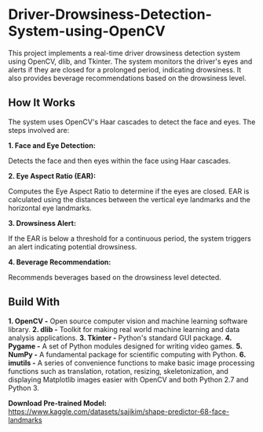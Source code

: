 # Driver-Drowsiness-Detection-System-using-OpenCV

This project implements a real-time driver drowsiness detection system using OpenCV, dlib, and Tkinter. The system monitors the driver's eyes and alerts if they are closed for a prolonged period, indicating drowsiness. It also provides beverage recommendations based on the drowsiness level.

## How It Works

The system uses OpenCV's Haar cascades to detect the face and eyes. 
The steps involved are:

**1. Face and Eye Detection:**

Detects the face and then eyes within the face using Haar cascades.

**2. Eye Aspect Ratio (EAR):**

Computes the Eye Aspect Ratio to determine if the eyes are closed.
EAR is calculated using the distances between the vertical eye landmarks and the horizontal eye landmarks.

**3. Drowsiness Alert:**

If the EAR is below a threshold for a continuous period, the system triggers an alert indicating potential drowsiness.

**4. Beverage Recommendation:**

Recommends beverages based on the drowsiness level detected.


## Build With

**1. OpenCV -**  Open source computer vision and machine learning software library.
**2. dlib -** Toolkit for making real world machine learning and data analysis applications.
**3. Tkinter -** Python's standard GUI package.
**4. Pygame -** A set of Python modules designed for writing video games.
**5. NumPy -** A fundamental package for scientific computing with Python.
**6. imutils -** A series of convenience functions to make basic image processing functions such as translation, rotation, resizing, skeletonization, and displaying Matplotlib images easier with OpenCV and both Python 2.7 and Python 3.


**Download Pre-trained Model:**  https://www.kaggle.com/datasets/sajikim/shape-predictor-68-face-landmarks
